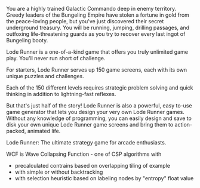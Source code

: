 You are a highly trained Galactic Commando deep in enemy territory. 
Greedy leaders of the Bungeling Empire have stolen a fortune in gold from the peace-loving people, 
but you've just discovered their secret underground treasury. You will be running, jumping, drilling passages, 
and outfoxing life-threatening guards as you try to recover every last ingot of Bungeling booty. 

Lode Runner is a one-of-a-kind game that offers you truly unlimited game play. You'll never run short of challenge.

For starters, Lode Runner serves up 150 game screens, each with its own unique puzzles and challenges.

Each of the 150 different levels requires strategic problem solving and quick thinking in addition to lightning-fast reflexes.

But that's just half of the story! Lode Runner is also a powerful, easy to-use game generator that lets you design your very own Lode Runner games. Without any knowledge of programming, you can easily design and save to disk your own unique Lode Runner game screens and bring
them to action-packed, animated life. 

Lode Runner: The ultimate strategy game for arcade enthusiasts.

WCF is Wave Collapsing Function - one of CSP algorithms with
- precalculated contrains based on overlapping tiling of example
- with simple or without backtracking
- with selection heuristic based on labeling nodes by "entropy" float value